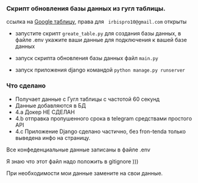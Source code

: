 ### Скрипт обновления базы данных из гугл таблицы.

ссылка на [Google таблицу](https://docs.google.com/spreadsheets/d/1LXvBscywIJqkq1NhTZf7ajLQwBpC9Gqq46jqI8z_TzM/edit#gid=0), права для ` irbispro10@gmail.com` открыты

* запустите скрипт `greate_table.py` для создания базы данных, в файле .env укажите ваши данные для подключения к вашей базе данных

* запуск скрипта обновления базы данных файл `main.py`

* запуск приложения django командой  `python manage.py runserver`

### Что сделано
* Получает данные с Гугл таблицы с частотой 60 секунд
* Данные добавляются в БД 
* 4.a Докер НЕ СДЕЛАН
* 4.b отправка пропушенного срока в telegram средствами простого API
* 4.c Приложение Django сделано частично, без fron-tenda только выведена инфо на страницу.

Все конфеденциальные данные записаны в файле .env

Я знаю что этот файл надо положить в gitignore )))

При необходимости мои данные замените на свои данные.




